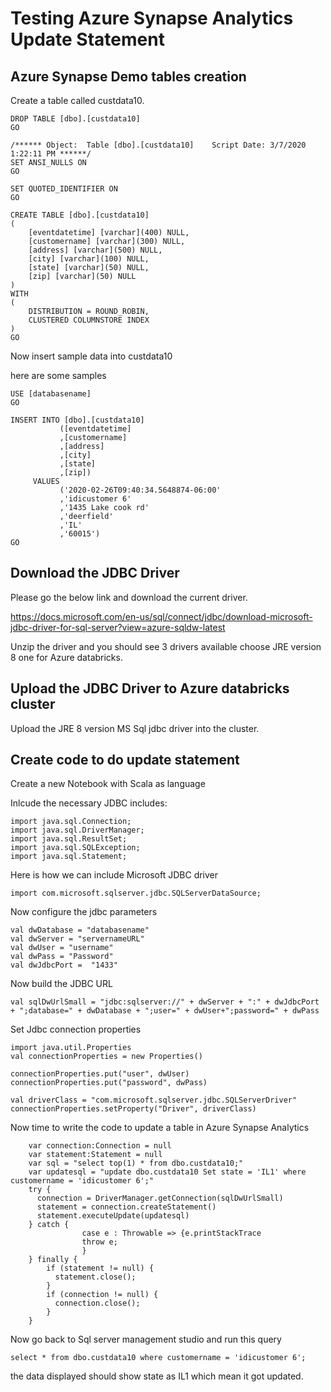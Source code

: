 # Testing Azure Synapse Analytics Update Statement

## Azure Synapse Demo tables creation

Create a table called custdata10.

```
DROP TABLE [dbo].[custdata10]
GO

/****** Object:  Table [dbo].[custdata10]    Script Date: 3/7/2020 1:22:11 PM ******/
SET ANSI_NULLS ON
GO

SET QUOTED_IDENTIFIER ON
GO

CREATE TABLE [dbo].[custdata10]
(
	[eventdatetime] [varchar](400) NULL,
	[customername] [varchar](300) NULL,
	[address] [varchar](500) NULL,
	[city] [varchar](100) NULL,
	[state] [varchar](50) NULL,
	[zip] [varchar](50) NULL
)
WITH
(
	DISTRIBUTION = ROUND_ROBIN,
	CLUSTERED COLUMNSTORE INDEX
)
GO
```

Now insert sample data into custdata10

here are some samples

```
USE [databasename]
GO

INSERT INTO [dbo].[custdata10]
           ([eventdatetime]
           ,[customername]
           ,[address]
           ,[city]
           ,[state]
           ,[zip])
     VALUES
           ('2020-02-26T09:40:34.5648874-06:00'
           ,'idicustomer 6'
           ,'1435 Lake cook rd'
           ,'deerfield'
           ,'IL'
           ,'60015')
GO
```

## Download the JDBC Driver

Please go the below link and download the current driver.

https://docs.microsoft.com/en-us/sql/connect/jdbc/download-microsoft-jdbc-driver-for-sql-server?view=azure-sqldw-latest

Unzip the driver and you should see 3 drivers available choose JRE version 8 one for Azure databricks.

## Upload the JDBC Driver to Azure databricks cluster

Upload the JRE 8 version MS Sql jdbc driver into the cluster.

## Create code to do update statement

Create a new Notebook with Scala as language

Inlcude the necessary JDBC includes:

```
import java.sql.Connection;
import java.sql.DriverManager;
import java.sql.ResultSet;
import java.sql.SQLException;
import java.sql.Statement;
```

Here is how we can include Microsoft JDBC driver

```
import com.microsoft.sqlserver.jdbc.SQLServerDataSource;
```

Now configure the jdbc parameters

```
val dwDatabase = "databasename"
val dwServer = "servernameURL"
val dwUser = "username"
val dwPass = "Password"
val dwJdbcPort =  "1433"
```

Now build the JDBC URL

```
val sqlDwUrlSmall = "jdbc:sqlserver://" + dwServer + ":" + dwJdbcPort + ";database=" + dwDatabase + ";user=" + dwUser+";password=" + dwPass
```

Set Jdbc connection properties

```
import java.util.Properties
val connectionProperties = new Properties()

connectionProperties.put("user", dwUser)
connectionProperties.put("password", dwPass)
```

```
val driverClass = "com.microsoft.sqlserver.jdbc.SQLServerDriver"
connectionProperties.setProperty("Driver", driverClass)
```

Now time to write the code to update a table in Azure Synapse Analytics

```
    var connection:Connection = null
    var statement:Statement = null
    var sql = "select top(1) * from dbo.custdata10;"
    var updatesql = "update dbo.custdata10 Set state = 'IL1' where customername = 'idicustomer 6';"
    try {      
      connection = DriverManager.getConnection(sqlDwUrlSmall)      
      statement = connection.createStatement()
      statement.executeUpdate(updatesql)      
    } catch {      
                case e : Throwable => {e.printStackTrace
                throw e;
                }
    } finally {
        if (statement != null) {
          statement.close();
        }
        if (connection != null) {
          connection.close();
        }
    }
```

Now go back to Sql server management studio and run this query 

```
select * from dbo.custdata10 where customername = 'idicustomer 6';
```

the data displayed should show state as IL1 which mean it got updated.
